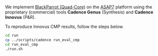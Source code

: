 We implement [BlackParrot (Quad-Core)](../../../Testcases/bp_quad) on the [ASAP7](../../../Enablements/ASAP7) platform using the proprietary (commercial) tools **Cadence Genus** (Synthesis) and **Cadence Innovus** (P&R).

To reproduce Innovus CMP results, follow the steps below.
```bash
cd run
cp ../scripts/cadence run_eval_cmp
cd run_eval_cmp
./run.sh
```
<!-- The screenshot of the design using ORFS on ASAP7 enablement is shown below  
<img src="./screenshots/Ariane136_ORFS_SPNR.png" alt="ariane136_orfs" width="400"/> -->
